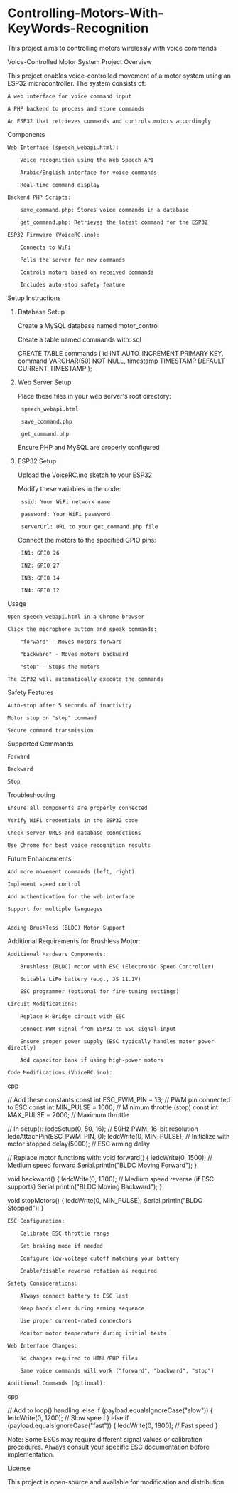 # Controlling-Motors-With-KeyWords-Recognition
This project aims to controlling motors wirelessly with voice commands

Voice-Controlled Motor System
Project Overview

This project enables voice-controlled movement of a motor system using an ESP32 microcontroller. The system consists of:

    A web interface for voice command input

    A PHP backend to process and store commands

    An ESP32 that retrieves commands and controls motors accordingly

Components

    Web Interface (speech_webapi.html):

        Voice recognition using the Web Speech API

        Arabic/English interface for voice commands

        Real-time command display

    Backend PHP Scripts:

        save_command.php: Stores voice commands in a database

        get_command.php: Retrieves the latest command for the ESP32

    ESP32 Firmware (VoiceRC.ino):

        Connects to WiFi

        Polls the server for new commands

        Controls motors based on received commands

        Includes auto-stop safety feature

Setup Instructions
1. Database Setup

    Create a MySQL database named motor_control

    Create a table named commands with:
    sql

    CREATE TABLE commands (
      id INT AUTO_INCREMENT PRIMARY KEY,
      command VARCHAR(50) NOT NULL,
      timestamp TIMESTAMP DEFAULT CURRENT_TIMESTAMP
    );

2. Web Server Setup

    Place these files in your web server's root directory:

        speech_webapi.html

        save_command.php

        get_command.php

    Ensure PHP and MySQL are properly configured

3. ESP32 Setup

    Upload the VoiceRC.ino sketch to your ESP32

    Modify these variables in the code:

        ssid: Your WiFi network name

        password: Your WiFi password

        serverUrl: URL to your get_command.php file

    Connect the motors to the specified GPIO pins:

        IN1: GPIO 26

        IN2: GPIO 27

        IN3: GPIO 14

        IN4: GPIO 12

Usage

    Open speech_webapi.html in a Chrome browser

    Click the microphone button and speak commands:

        "forward" - Moves motors forward

        "backward" - Moves motors backward

        "stop" - Stops the motors

    The ESP32 will automatically execute the commands

Safety Features

    Auto-stop after 5 seconds of inactivity

    Motor stop on "stop" command

    Secure command transmission

Supported Commands

    Forward

    Backward

    Stop

Troubleshooting

    Ensure all components are properly connected

    Verify WiFi credentials in the ESP32 code

    Check server URLs and database connections

    Use Chrome for best voice recognition results

Future Enhancements

    Add more movement commands (left, right)

    Implement speed control

    Add authentication for the web interface

    Support for multiple languages


    Adding Brushless (BLDC) Motor Support
Additional Requirements for Brushless Motor:

    Additional Hardware Components:

        Brushless (BLDC) motor with ESC (Electronic Speed Controller)

        Suitable LiPo battery (e.g., 3S 11.1V)

        ESC programmer (optional for fine-tuning settings)

    Circuit Modifications:

        Replace H-Bridge circuit with ESC

        Connect PWM signal from ESP32 to ESC signal input

        Ensure proper power supply (ESC typically handles motor power directly)

        Add capacitor bank if using high-power motors

    Code Modifications (VoiceRC.ino):

cpp

// Add these constants
const int ESC_PWM_PIN = 13; // PWM pin connected to ESC
const int MIN_PULSE = 1000; // Minimum throttle (stop)
const int MAX_PULSE = 2000; // Maximum throttle

// In setup():
ledcSetup(0, 50, 16); // 50Hz PWM, 16-bit resolution
ledcAttachPin(ESC_PWM_PIN, 0);
ledcWrite(0, MIN_PULSE); // Initialize with motor stopped
delay(5000); // ESC arming delay

// Replace motor functions with:
void forward() {
  ledcWrite(0, 1500); // Medium speed forward
  Serial.println("BLDC Moving Forward");
}

void backward() {
  ledcWrite(0, 1300); // Medium speed reverse (if ESC supports)
  Serial.println("BLDC Moving Backward");
}

void stopMotors() {
  ledcWrite(0, MIN_PULSE);
  Serial.println("BLDC Stopped");
}

    ESC Configuration:

        Calibrate ESC throttle range

        Set braking mode if needed

        Configure low-voltage cutoff matching your battery

        Enable/disable reverse rotation as required

    Safety Considerations:

        Always connect battery to ESC last

        Keep hands clear during arming sequence

        Use proper current-rated connectors

        Monitor motor temperature during initial tests

    Web Interface Changes:

        No changes required to HTML/PHP files

        Same voice commands will work ("forward", "backward", "stop")

    Additional Commands (Optional):

cpp

// Add to loop() handling:
else if (payload.equalsIgnoreCase("slow")) {
  ledcWrite(0, 1200); // Slow speed
}
else if (payload.equalsIgnoreCase("fast")) {
  ledcWrite(0, 1800); // Fast speed
}

Note: Some ESCs may require different signal values or calibration procedures. Always consult your specific ESC documentation before implementation.

License

This project is open-source and available for modification and distribution.
